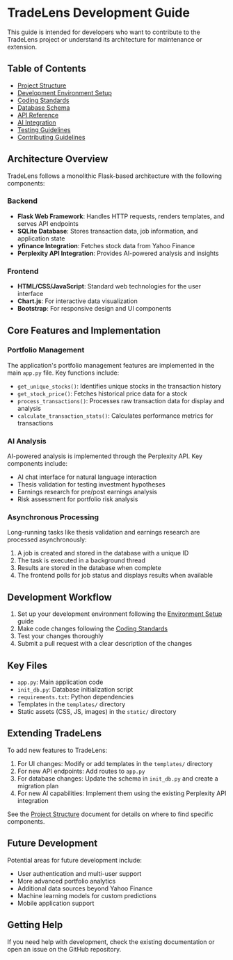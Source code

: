 # TradeLens Development Guide

This guide is intended for developers who want to contribute to the TradeLens project or understand its architecture for maintenance or extension.

## Table of Contents

- [Project Structure](project_structure.md)
- [Development Environment Setup](environment_setup.md)
- [Coding Standards](coding_standards.md)
- [Database Schema](../database/schema.md)
- [API Reference](../api/index.md)
- [AI Integration](ai_integration.md)
- [Testing Guidelines](testing.md)
- [Contributing Guidelines](contributing.md)

## Architecture Overview

TradeLens follows a monolithic Flask-based architecture with the following components:

### Backend

- **Flask Web Framework**: Handles HTTP requests, renders templates, and serves API endpoints
- **SQLite Database**: Stores transaction data, job information, and application state
- **yfinance Integration**: Fetches stock data from Yahoo Finance
- **Perplexity API Integration**: Provides AI-powered analysis and insights

### Frontend

- **HTML/CSS/JavaScript**: Standard web technologies for the user interface
- **Chart.js**: For interactive data visualization
- **Bootstrap**: For responsive design and UI components

## Core Features and Implementation

### Portfolio Management

The application's portfolio management features are implemented in the main `app.py` file. Key functions include:

- `get_unique_stocks()`: Identifies unique stocks in the transaction history
- `get_stock_price()`: Fetches historical price data for a stock
- `process_transactions()`: Processes raw transaction data for display and analysis
- `calculate_transaction_stats()`: Calculates performance metrics for transactions

### AI Analysis

AI-powered analysis is implemented through the Perplexity API. Key components include:

- AI chat interface for natural language interaction
- Thesis validation for testing investment hypotheses
- Earnings research for pre/post earnings analysis
- Risk assessment for portfolio risk analysis

### Asynchronous Processing

Long-running tasks like thesis validation and earnings research are processed asynchronously:

1. A job is created and stored in the database with a unique ID
2. The task is executed in a background thread
3. Results are stored in the database when complete
4. The frontend polls for job status and displays results when available

## Development Workflow

1. Set up your development environment following the [Environment Setup](environment_setup.md) guide
2. Make code changes following the [Coding Standards](coding_standards.md)
3. Test your changes thoroughly
4. Submit a pull request with a clear description of the changes

## Key Files

- `app.py`: Main application code
- `init_db.py`: Database initialization script
- `requirements.txt`: Python dependencies
- Templates in the `templates/` directory
- Static assets (CSS, JS, images) in the `static/` directory

## Extending TradeLens

To add new features to TradeLens:

1. For UI changes: Modify or add templates in the `templates/` directory
2. For new API endpoints: Add routes to `app.py`
3. For database changes: Update the schema in `init_db.py` and create a migration plan
4. For new AI capabilities: Implement them using the existing Perplexity API integration

See the [Project Structure](project_structure.md) document for details on where to find specific components.

## Future Development

Potential areas for future development include:

- User authentication and multi-user support
- More advanced portfolio analytics
- Additional data sources beyond Yahoo Finance
- Machine learning models for custom predictions
- Mobile application support

## Getting Help

If you need help with development, check the existing documentation or open an issue on the GitHub repository. 